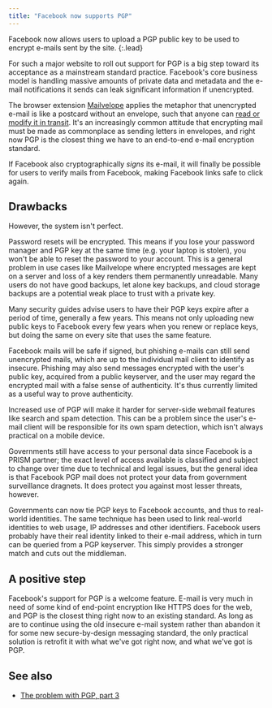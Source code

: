 ```yaml
---
title: "Facebook now supports PGP"
---
```


Facebook now allows users to upload a PGP public key to be used to encrypt
e-mails sent by the site.
{:.lead}

For such a major website to roll out support for PGP is a big step toward its
acceptance as a mainstream standard practice. Facebook's core business model is
handling massive amounts of private data and metadata and the e-mail
notifications it sends can leak significant information if unencrypted.

The browser extension [Mailvelope](https://github.com/mailvelope/mailvelope)
applies the metaphor that unencrypted e-mail is like a postcard without an
envelope, such that anyone can [read or modify it in
transit](https://orbitalflower.github.io/20150331-tory-policy-will-end-security-privacy.html).
It's an increasingly common attitude that encrypting mail must be made as
commonplace as sending letters in envelopes, and right now PGP is the closest
thing we have to an end-to-end e-mail encryption standard.

If Facebook also cryptographically _signs_ its e-mail, it will finally be
possible for users to verify mails from Facebook, making Facebook links safe to
click again.

## Drawbacks

However, the system isn't perfect.

Password resets will be encrypted. This means if you lose your password manager
and PGP key at the same time (e.g. your laptop is stolen), you won't be able to
reset the password to your account. This is a general problem in use cases like
Mailvelope where encrypted messages are kept on a server and loss of a key
renders them permanently unreadable. Many users do not have good backups, let
alone key backups, and cloud storage backups are a potential weak place to trust
with a private key.

Many security guides advise users to have their PGP keys expire after a period
of time, generally a few years. This means not only uploading new public keys
to Facebook every few years when you renew or replace keys, but doing the same
on every site that uses the same feature.

Facebook mails will be safe if signed, but phishing e-mails can still send
unencrypted mails, which are up to the individual mail client to identify as
insecure. Phishing may also send messages encrypted with the user's public key,
acquired from a public keyserver, and the user may regard the encrypted mail
with a false sense of authenticity. It's thus currently limited as a useful way
to prove authenticity.

Increased use of PGP will make it harder for server-side webmail features like
search and spam detection. This can be a problem since the user's e-mail client
will be responsible for its own spam detection, which isn't always practical on
a mobile device.

Governments still have access to your personal data since Facebook is a PRISM
partner; the exact level of access available is classified and subject to
change over time due to technical and legal issues, but the general idea is that
Facebook PGP mail does not protect your data from government surveillance
dragnets. It does protect you against most lesser threats, however.

Governments can now tie PGP keys to Facebook accounts, and thus to real-world
identities. The same technique has been used to link real-world identities to
web usage, IP addresses and other identifiers. Facebook users probably have
their real identity linked to their e-mail address, which in turn can be queried
from a PGP keyserver. This simply provides a stronger match and cuts out the
middleman.

## A positive step

Facebook's support for PGP is a welcome feature. E-mail is very much in need of
some kind of end-point encryption like HTTPS does for the web, and PGP is the
closest thing right now to an existing standard. As long as are to continue
using the old insecure e-mail system rather than abandon it for some new
secure-by-design messaging standard, the only practical solution is retrofit it
with what we've got right now, and what we've got is PGP.

## See also

* [The problem with PGP, part 3](https://orbitalflower.github.io/20150516-the-problem-with-pgp-part-3.html)

